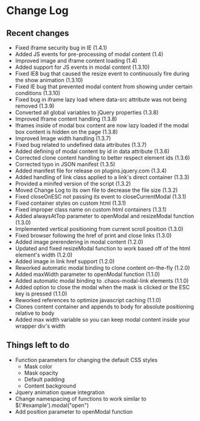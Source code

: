 Change Log
==========

Recent changes
--------------
* Fixed iframe security bug in IE (1.4.1)
* Added JS events for pre-processing of modal content (1.4)
* Improved image and iframe content loading (1.4)
* Added support for JS events in modal content (1.3.10)
* Fixed IE8 bug that caused the resize event to continuously fire during the show animation (1.3.10)
* Fixed IE bug that prevented modal content from showing under certain conditions (1.3.10)
* Fixed bug in iframe lazy load where data-src attribute was not being removed (1.3.9)
* Converted all global variables to jQuery properties (1.3.8)
* Improved Iframe content handling (1.3.8)
* Iframes inside of modal box content are now lazy loaded if the modal box content is hidden on the page (1.3.8)
* Improved Image width handling (1.3.7)
* Fixed bug related to undefined data attributes (1.3.7)
* Added defining of modal content by id in data attribute (1.3.6)
* Corrected clone content handling to better respect element ids (1.3.6)
* Corrected typo in JSON manifest (1.3.5)
* Added manifest file for release on plugins.jquery.com (1.3.4)
* Added handling of link class applied to a link's direct container (1.3.3)
* Provided a minifed version of the script (1.3.2)
* Moved Change Log to its own file to decrease the file size (1.3.2)
* Fixed closeOnESC not passing its event to closeCurrentModal (1.3.1)
* Fixed container styles on custom html (1.3.1)
* Fixed improper class name on custom html containers (1.3.1)
* Added alwaysAtTop parameter to openModal and resizeModal function (1.3.0)
* Implemented vertical positioning from current scroll position (1.3.0)
* Fixed browser following the href of print and close links (1.3.0)
* Added image prerendering in modal content (1.2.0)
* Updated and fixed resizeModal function to work based off of the html element's width (1.2.0)
* Added image in link href support (1.2.0)
* Reworked automatic modal binding to clone content on-the-fly (1.2.0)
* Added maxWidth parameter to openModal function (1.1.0)
* Added automatic modal binding to .chaos-modal-link elements (1.1.0)
* Added option to close the modal when the mask is clicked or the ESC key is pressed (1.1.0)
* Reworked references to optimize javascript caching (1.1.0)
* Clones content container and appends to body for absolute positioning relative to body
* Added max width variable so you can keep modal content inside your wrapper div's width

Things left to do
-----------------
* Function parameters for changing the default CSS styles
	* Mask color
	* Mask opacity
	* Default padding
	* Content background
* Jquery animation queue integration
* Change namespacing of functions to work similar to $('#example').modal("open")
* Add position parameter to openModal function